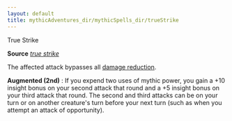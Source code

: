 ```yaml
---
layout: default
title: mythicAdventures_dir/mythicSpells_dir/trueStrike
---
```

True Strike

**Source** [_true strike_](../../spells_dir/trueStrike#_true-strike)

The affected attack bypasses all [damage reduction](../../monsters_dir/universalMonsterRules#_damage-reduction).

**Augmented (2nd)** : If you expend two uses of mythic power, you gain a +10 insight bonus on your second attack that round and a +5 insight bonus on your third attack that round. The second and third attacks can be on your turn or on another creature's turn before your next turn (such as when you attempt an attack of opportunity).

